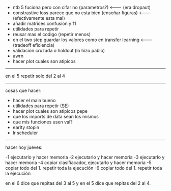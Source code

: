 - ntb 5 fuciona pero con cifar no (parametros?) <--- (era dropaut)
- constrastive loss parece que no esta bien (enseñar figuras) <--- (efectivamente esta mal)
- añadir matrices confusion y f1
- utilidades para repetir
- reusar mas el codigo (repetir menos)
- en el two step guardar los valores como en transfer learning <--- (tradeoff eficiencia)
- validacion cruzada o holdout (lo hizo pablo)
- awrn 
- hacer plot cuales son atipicos

---


en el 5 repetir solo del 2 al 4


---

cosas que hacer:
- hacer el main bueno
- utilidades para repetir (SE)
- hacer plot cuales son atipicos pepe
- que los imports de data sean los mismos
- que mis funciones usen val?
- earlty stopin
- lr scheduler

---




hacer hoy jueves:

-1 ejecutarlo y hacer memoria
-2 ejecutarlo y hacer memoria
-3 ejecutarlo y hacer memoria
-4 copiar clasifiacador, ejecutarlo y hacer memoria
-5 copiar todo del 1. repetir toda la ejecución
-6 copiar todo del 1. repetir toda la ejecución


en el 6 dice que repitas del 3 al 5 y en el 5 dice que repitas del 2 al 4.  